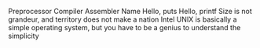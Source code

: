 Preprocessor
Compiler
Assembler
Name
Hello, puts
 Hello, printf
Size is not grandeur, and territory does not make a nation
Intel
UNIX is basically a simple operating system, but you have to be a genius to understand the simplicity
